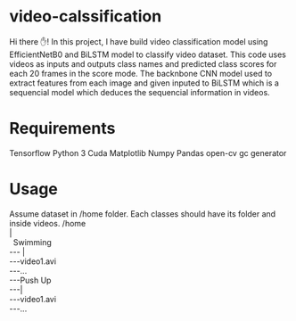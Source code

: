 # video-calssification
Hi there ✋!
In this project, I have build video classification model using EfficientNetB0 and BiLSTM model to classify video dataset.
This code uses videos as inputs and outputs class names and predicted class scores for each 20 frames in the score mode.
The backnbone CNN model used to extract features from each image and given inputed to BiLSTM which is a sequencial model which deduces the sequencial information in videos.

# Requirements
Tensorflow
Python 3
Cuda
Matplotlib
Numpy
Pandas
open-cv
gc
generator

# Usage
Assume dataset in /home folder. Each classes should have its folder and inside videos.
/home  
  |  
  &ensp;Swimming  
     --- |  
        ---video1.avi  
        ---...  
    ---Push Up  
     ---|  
       ---video1.avi  
       ---...  


